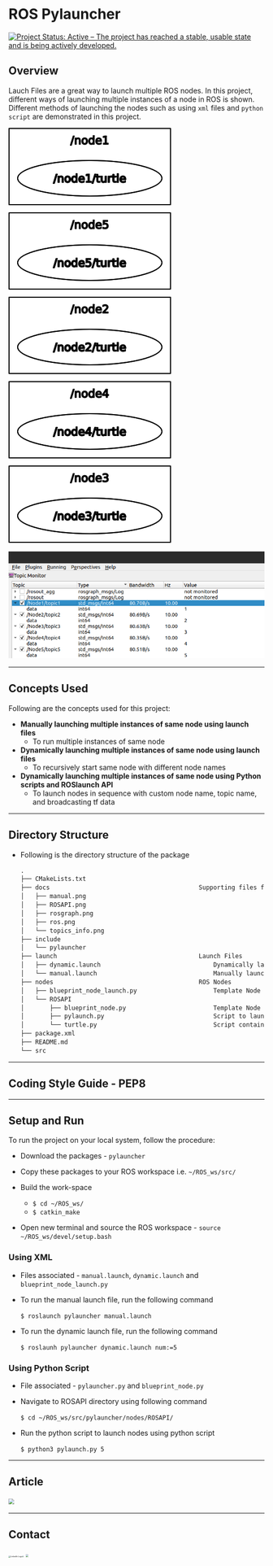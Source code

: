 # ROS Pylauncher

[![Project Status: Active – The project has reached a stable, usable state and is being actively developed.](https://www.repostatus.org/badges/latest/active.svg)](https://www.repostatus.org/#active)



## Overview

Lauch Files are a great way to launch multiple ROS nodes. In this project, different ways of launching multiple instances of a node in ROS is shown. Different methods of launching the nodes such as using `xml` files and `python script` are demonstrated in this project.  



![](./docs/rosgraph.png)

![](./docs/topics_info.png)

---



## Concepts Used

Following are the concepts used for this project:

- **Manually launching multiple instances of same node using launch files**
  - To run multiple instances of same node 
- **Dynamically launching multiple instances of same node using launch files**
  - To recursively start same node with different node names
- **Dynamically launching multiple instances of same node using Python scripts and ROSlaunch API**
  - To launch nodes in sequence with custom node name, topic name, and broadcasting tf data 



---



## Directory Structure

- Following is the directory structure of the package
  ```txt
  .
  ├── CMakeLists.txt
  ├── docs                                         Supporting files for README
  │   ├── manual.png
  │   ├── ROSAPI.png
  │   ├── rosgraph.png
  │   ├── ros.png
  │   └── topics_info.png
  ├── include
  │   └── pylauncher
  ├── launch                                       Launch Files
  │   ├── dynamic.launch                               Dynamically launch multiple instances of a node 
  │   └── manual.launch                                Manually launch multiple instances of a node
  ├── nodes                                        ROS Nodes
  │   ├── blueprint_node_launch.py                     Template Node to be launched using xml launch files
  │   └── ROSAPI
  │       ├── blueprint_node.py                        Template Node to be lanched using python launch script
  │       ├── pylaunch.py                              Script to launch ROS Nodes
  │       └── turtle.py                                Script containing class for turtles in turtlesim 
  ├── package.xml
  ├── README.md
  └── src
  ```
  



---



## Coding Style Guide - PEP8



---



## Setup and Run

To run the project on your local system, follow the procedure:

- Download the packages - `pylauncher`

- Copy these packages to your ROS workspace i.e. `~/ROS_ws/src/`

- Build the work-space
  - `$ cd ~/ROS_ws/` 
  - `$ catkin_make`
- Open new terminal and source the ROS workspace - `source ~/ROS_ws/devel/setup.bash`



### Using XML

- Files associated - `manual.launch`,  `dynamic.launch` and `blueprint_node_launch.py`

- To run the manual launch file, run the following command

  `$ roslaunch pylauncher manual.launch`

- To run the dynamic launch file, run the following command

  `$ roslaunh pylauncher dynamic.launch num:=5`



### Using Python Script

- File associated - `pylauncher.py` and `blueprint_node.py`

- Navigate to ROSAPI directory using following command

  `$ cd ~/ROS_ws/src/pylauncher/nodes/ROSAPI/`

- Run the python script to launch nodes using python script

  `$ python3 pylaunch.py 5`






---



## Article

[<img src="https://cdn.mos.cms.futurecdn.net/xJGh6cXvC69an86AdrLD98-320-80.jpg" style="zoom: 70%;">](https://medium.com/p/9ac50951e230/edit)



---



## Contact

[<img src="https://github.com/Shilpaj1994/TurtleSim-Sketch/blob/master/sketch/docs/linkedin_logo.png?raw=true" alt="LinkedIn Logo" style="zoom: 25%;" />](https://www.linkedin.com/in/shilpaj-bhalerao/)[<img src="https://github.com/Shilpaj1994/TurtleSim-Sketch/blob/master/sketch/docs/github_logo.png?raw=true" style="zoom: 15%;">](https://github.com/Shilpaj1994) [<img src="https://github.com/Shilpaj1994/TurtleSim-Sketch/blob/master/sketch/docs/youtube_logo.png?raw=true" style="zoom: 35%;">](https://www.youtube.com/channel/UCucf49_Iau18mG5YFFCSpmw?view_as=subscriber)